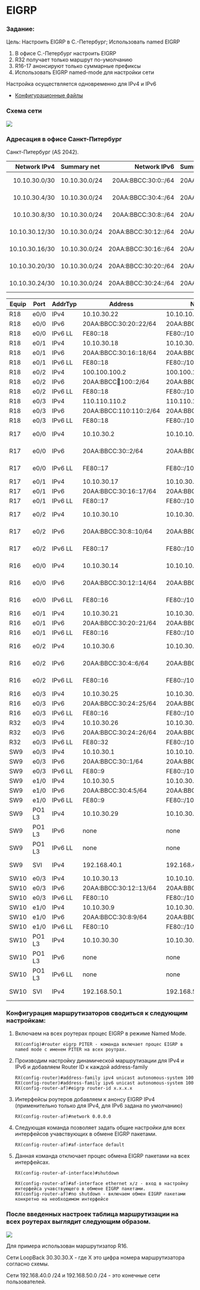 #  EIGRP

###  Задание:

Цель: Настроить EIGRP в С.-Петербург;
Использовать named EIGRP
1. В офисе С.-Петербург настроить EIGRP
2. R32 получает только маршрут по-умолчанию
3. R16-17 анонсируют только суммарные префиксы
4. Использовать EIGRP named-mode для настройки сети

Настройка осуществляется одновременно для IPv4 и IPv6

- [Конфигурационные файлы](config/)

### Схема сети

![](Schema1.png)


### Адресация в офисе Санкт-Питербург

Санкт-Питербург (AS 2042).

| Network IPv4     | Summary net    | Network IPv6             | Summary net         | Description   | Eq&port          |
|-----------------:|:---------------|-------------------------:|:--------------------|:-------------:|------------------|
| 10.10.30.0/30    | 10.10.30.0/24  | 20AA:BBCC:30:0::/64      | 20AA:BBCC:20::/48   | Питер AS 2042 | SW9e0/3  R17e0/0 |
| 10.10.30.4/30    | 10.10.30.0/24  | 20AA:BBCC:30:4::/64      | 20AA:BBCC:20::/48   | Питер AS 2042 | SW9e1/0  R16e0/2 |
| 10.10.30.8/30    | 10.10.30.0/24  | 20AA:BBCC:30:8::/64      | 20AA:BBCC:20::/48   | Питер AS 2042 | SW10e1/0 R17e0/2 |
| 10.10.30.12/30   | 10.10.30.0/24  | 20AA:BBCC:30:12::/64     | 20AA:BBCC:20::/48   | Питер AS 2042 | SW10e0/3 R16e0/0 |
| 10.10.30.16/30   | 10.10.30.0/24  | 20AA:BBCC:30:16::/64     | 20AA:BBCC:20::/48   | Питер AS 2042 | R17e0/1  R18e0/1 |
| 10.10.30.20/30   | 10.10.30.0/24  | 20AA:BBCC:30:20::/64     | 20AA:BBCC:20::/48   | Питер AS 2042 | R16e0/1  R18e0/0 |
| 10.10.30.24/30   | 10.10.30.0/24  | 20AA:BBCC:30:24::/64     | 20AA:BBCC:20::/48   | Питер AS 2042 | R16e0/3  R32e0/0 |


| Equip | Port | AddrTyp | Address                  | Network                | Description     |
|-------|------|---------|--------------------------|------------------------|-----------------|
|	R18	|	e0/0	|	IPv4		|	10.10.30.22	|	10.10.10.20/30	|	to	R16	e0/1	|
|	R18	|	e0/0	|	IPv6		|	20AA:BBCC:30:20::22/64	|	20AA:BBCC:30:20::/64	|	to	R16	e0/1	|
|	R18	|	e0/0	|	IPv6	LL	|	FE80::18	|	FE80::/10	|	to	R16	e0/1	|
|	R18	|	e0/1	|	IPv4		|	10.10.30.18	|	10.10.30.16/30	|	to	R17	e0/1	|
|	R18	|	e0/1	|	IPv6		|	20AA:BBCC:30:16::18/64	|	20AA:BBCC:30:16:::/64	|	to	R17	e0/1	|
|	R18	|	e0/1	|	IPv6	LL	|	FE80::18	|	FE80::/10	|	to	R17	e0/1	|
|	R18	|	e0/2	|	IPv4		|	100.100.100.2	|	100.100.100.0/28	|	to	R24	e0/3	|
|	R18	|	e0/2	|	IPv6		|	20AA:BBCC:100:100::2/64	|	20AA:BBCC:100:100::/64	|	to	R24	e0/3	|
|	R18	|	e0/2	|	IPv6	LL	|	FE80::18	|	FE80::/10	|	to	R24	e0/3	|
|	R18	|	e0/3	|	IPv4		|	110.110.110.2	|	110.110.110.0/28	|	to	R26	e0/3	|
|	R18	|	e0/3	|	IPv6		|	20AA:BBCC:110:110::2/64	|	20AA:BBCC:110:110::/64	|	to	R26	e0/3	|
|	R18	|	e0/3	|	IPv6	LL	|	FE80::18	|	FE80::/10	|	to	R26	e0/3	|
|	R17	|	e0/0	|	IPv4		|	10.10.30.2	|	10.10.10.0/30	|	to	SW9	e0/3	|
|	R17	|	e0/0	|	IPv6		|	20AA:BBCC:30::2/64	|	20AA:BBCC:30::/64	|	to	SW9	e0/3	|
|	R17	|	e0/0	|	IPv6	LL	|	FE80::17	|	FE80::/10	|	to	SW9	e0/3	|
|	R17	|	e0/1	|	IPv4		|	10.10.30.17	|	10.10.30.16/30	|	to	R18	e0/1	|
|	R17	|	e0/1	|	IPv6		|	20AA:BBCC:30:16::17/64	|	20AA:BBCC:30:16::/64	|	to	R18	e0/1	|
|	R17	|	e0/1	|	IPv6	LL	|	FE80::17	|	FE80::/10	|	to	R18	e0/1	|
|	R17	|	e0/2	|	IPv4		|	10.10.30.10	|	10.10.30.8/30	|	to	SW10	e1/0	|
|	R17	|	e0/2	|	IPv6		|	20AA:BBCC:30:8::10/64	|	20AA:BBCC:30:8::/64	|	to	SW10	e1/0	|
|	R17	|	e0/2	|	IPv6	LL	|	FE80::17	|	FE80::/10	|	to	SW10	e1/0	|
|	R16	|	e0/0	|	IPv4		|	10.10.30.14	|	10.10.10.12/30	|	to	SW10	e0/3	|
|	R16	|	e0/0	|	IPv6		|	20AA:BBCC:30:12::14/64	|	20AA:BBCC:30:12::/64	|	to	SW10	e0/3	|
|	R16	|	e0/0	|	IPv6	LL	|	FE80::16	|	FE80::/10	|	to	SW10	e0/3	|
|	R16	|	e0/1	|	IPv4		|	10.10.30.21	|	10.10.30.20/30	|	to	R18	e0/0	|
|	R16	|	e0/1	|	IPv6		|	20AA:BBCC:30:20::21/64	|	20AA:BBCC:30:20:::/64	|	to	R18	e0/0	|
|	R16	|	e0/1	|	IPv6	LL	|	FE80::16	|	FE80::/10	|	to	R18	e0/0	|
|	R16	|	e0/2	|	IPv4		|	10.10.30.6	|	10.10.30.4/30	|	to	SW9	e1/0	|
|	R16	|	e0/2	|	IPv6		|	20AA:BBCC:30:4::6/64	|	20AA:BBCC:30:4::/64	|	to	SW9	e1/0	|
|	R16	|	e0/2	|	IPv6	LL	|	FE80::16	|	FE80::/10	|	to	SW9	e1/0	|
|	R16	|	e0/3	|	IPv4		|	10.10.30.25	|	10.10.30.24/32	|	to	R32	e0/0	|
|	R16	|	e0/3	|	IPv6		|	20AA:BBCC:30:24::25/64	|	20AA:BBCC:30:24::/64	|	to	R32	e0/0	|
|	R16	|	e0/3	|	IPv6	LL	|	FE80::16	|	FE80::/10	|	to	R32	e0/0	|
|	R32	|	e0/3	|	IPv4		|	10.10.30.26	|	10.10.30.24/32	|	to	R16	e0/3	|
|	R32	|	e0/3	|	IPv6		|	20AA:BBCC:30:24::26/64	|	20AA:BBCC:30:24::/64	|	to	R16	e0/3	|
|	R32	|	e0/3	|	IPv6	LL	|	FE80::32	|	FE80::/10	|	to	R16	e0/3	|
|	SW9	|	e0/3	|	IPv4		|	10.10.30.1	|	10.10.10.0/30	|	to	R17	e0/0	|
|	SW9	|	e0/3	|	IPv6		|	20AA:BBCC:30::1/64	|	20AA:BBCC:30::/64	|	to	R17	e0/0	|
|	SW9	|	e0/3	|	IPv6	LL	|	FE80::9	|	FE80::/10	|	to	R17	e0/0	|
|	SW9	|	e1/0	|	IPv4		|	10.10.30.5	|	10.10.30.4/30	|	to	R16	e0/2	|
|	SW9	|	e1/0	|	IPv6		|	20AA:BBCC:30:4:5/64	|	20AA:BBCC:30:4:::/64	|	to	R16	e0/2	|
|	SW9	|	e1/0	|	IPv6	LL	|	FE80::9	|	FE80::/10	|	to	R16	e0/2	|
|	SW9	|	PO1 L3	|	IPv4		|	10.10.30.29	|	10.10.30.28/30	|	to	SW10	e0/0-1	|
|	SW9	|	PO1 L3	|	IPv6		|	none	|	none	|	to	SW10	e0/0-1	|
|	SW9	|	PO1 L3	|	IPv6	LL	|	none	|	none	|	to	SW10	e0/0-1	|
|	SW9	|	SVI	|	IPv4		|	192.168.40.1	|	192.168.40.0/24	|	to	VPC8	eth0/0	|
|	SW10	|	e0/3	|	IPv4		|	10.10.30.13	|	10.10.10.12/30	|	to	R16	e0/0	|
|	SW10	|	e0/3	|	IPv6		|	20AA:BBCC:30:12::13/64	|	20AA:BBCC:30:12::/64	|	to	R16	e0/0	|
|	SW10	|	e0/3	|	IPv6	LL	|	FE80::10	|	FE80::/10	|	to	R16	e0/0	|
|	SW10	|	e1/0	|	IPv4		|	10.10.30.9	|	10.10.30.8/30	|	to	R17	e0/2	|
|	SW10	|	e1/0	|	IPv6		|	20AA:BBCC:30:8:9/64	|	20AA:BBCC:30:8:::/64	|	to	R17	e0/2	|
|	SW10	|	e1/0	|	IPv6	LL	|	FE80::10	|	FE80::/10	|	to	R17	e0/2	|
|	SW10	|	PO1 L3	|	IPv4		|	10.10.30.30	|	10.10.30.28/30	|	to	SW9	e0/0-1	|
|	SW10	|	PO1 L3	|	IPv6		|	none	|	none	|	to	SW9	e0/0-1	|
|	SW10	|	PO1 L3	|	IPv6	LL	|	none	|	none	|	to	SW9	e0/0-1	|
|	SW10	|	SVI	|	IPv4		|	192.168.50.1	|	192.168.50.0/24	|	to	VPC	eth0/0	|



### Конфигурация маршрутизаторов сводиться к следующим настройкам:

1. Включаем на всех роутерах процес EIGRP в режиме Named Mode. 
          
       RX(config)#router eigrp PITER - команда включает процес EIGRP в named mode с именем PITER на всех роутрах. 
 
2. Производим настройку динамической маршрутизации для IPv4 и IPv6 и добавляем Router ID к каждой address-family

       RX(config-router)#address-family ipv4 unicast autonomous-system 100
       RX(config-router)#address-family ipv6 unicast autonomous-system 100
       RX(config-router-af)#eigrp router-id x.x.x.x
       
       
3. Интерфейсы роутеров добавляем к анонсу EIGRP IPv4 (применительно только для IPv4, для IPv6 задана по умолчанию) 
 
       RX(config-router-af)#network 0.0.0.0
       
4.  Следующая команда позволяет задать общие настройки для всех интерфейсов учавствующих в обмене EIGRP пакетами.

        RX(config-router-af)#af-interface default
        
5.  Данная команда отключает процес обмена EIGRP пакетами на всех интерфейсах.

        RX(config-router-af-interface)#shutdown
        
        RX(config-router-af)#af-interface ethernet x/z - вход в настройку интерфейса учавствующего в обмене EIGRP пакетами.
        RX(config-router-af)#no shutdown - включаем обмен EIGRP пакетами конкретно на необходимом интерфейсе
        
        
       
 ### После введенных настроек таблица маршрутизации на всех роутерах выглядит следующим образом.
 
 ![](route_IPv4.png)
 
 Для примера использован маршрутизатор R16.
 
Сети LoopBack 30.30.30.X - где X это цифра номера маршрутизатора согласно схемы.

Сети 192.168.40.0 /24 и 192.168.50.0 /24 - это конечные сети пользователей.



     
     



